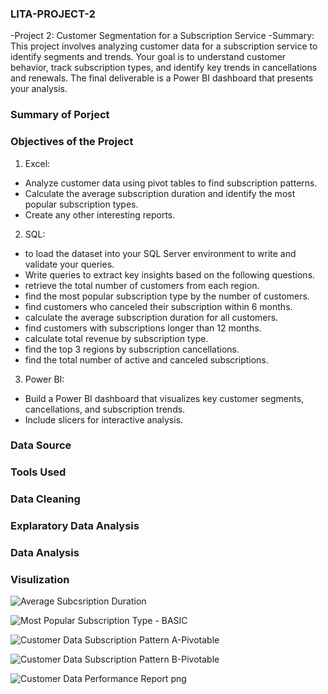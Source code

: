 ### LITA-PROJECT-2
-Project 2: Customer Segmentation for a Subscription Service
-Summary: This project involves analyzing customer data for a subscription service to identify
segments and trends. Your goal is to understand customer behavior, track subscription types,
and identify key trends in cancellations and renewals. The final deliverable is a Power BI
dashboard that presents your analysis.

### Summary of Porject
### Objectives of the Project
1. Excel:
 - Analyze customer data using pivot tables to find subscription patterns.
 - Calculate the average subscription duration and identify the most popular
     subscription types.
 - Create any other interesting reports.
   
2. SQL:
 - to load the dataset into your SQL Server environment to write
     and validate your queries.
  - Write queries to extract key insights based on the following questions.
  - retrieve the total number of customers from each region.
  - find the most popular subscription type by the number of customers.
  - find customers who canceled their subscription within 6 months.
  - calculate the average subscription duration for all customers.
  - find customers with subscriptions longer than 12 months.
  - calculate total revenue by subscription type.
  - find the top 3 regions by subscription cancellations.
  - find the total number of active and canceled subscriptions.
    
3. Power BI:
- Build a Power BI dashboard that visualizes key customer segments,
     cancellations, and subscription trends.
 - Include slicers for interactive analysis.
   
### Data Source

### Tools Used

### Data Cleaning

### Explaratory Data Analysis

### Data Analysis

### Visulization

![Average Subcsription Duration](https://github.com/user-attachments/assets/b5b3aad8-a634-40cd-8cc8-73a39e60cb97)

 ![Most Popular Subscription Type - BASIC](https://github.com/user-attachments/assets/613271a0-52be-4a5e-a206-f56a4ce4dec8)

 ![Customer Data Subscription Pattern A-Pivotable](https://github.com/user-attachments/assets/a4368d55-c6d3-4e8a-9105-a7893ce442d6)

 ![Customer Data Subscription Pattern B-Pivotable](https://github.com/user-attachments/assets/114f5a69-ee80-46d0-9a3a-ff5a12c93964)
 
![Customer Data Performance Report png](https://github.com/user-attachments/assets/1c81f629-5e31-4014-a148-da89ca064d5e)



 



 
